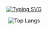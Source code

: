<!-- title logo -->
<div align="center">
  <a href="https://git.io/typing-svg">
    <img src="https://readme-typing-svg.demolab.com?font=Bitcount+Prop+Single&size=32&duration=3000&pause=1000&color=E11F82FF&background=006242A7&center=true&vCenter=true&width=600&height=80&lines=It's+me%2C+YOUNGHYUN" alt="Typing SVG" />
  </a>
</div>


<!-- pet-gitanimals -->
<div align="center" style="display: flex;">
  <a href="https://www.gitanimals.org/en_US?utm_medium=image&utm_source=deepInTheWoodz&utm_content=farm" style="flex: 1;>
    <img
      src="https://render.gitanimals.org/farms/deepInTheWoodz"
      style="width: 49%; height: 300px;"
      alt="my gitanimals"
    />
  </a>
  <a href="https://www.gitanimals.org/" style="flex: 1;>
    <img
      src="https://render.gitanimals.org/guilds/740958664789626902/draw"
      style="width: 49%; height: 300px;"
      alt="gitanimals in my guild"
    />
  </a>
</div>


<!-- top languages -->
<div align="center">
  
![Top Langs](https://github-readme-stats.vercel.app/api/top-langs/?username=deepInTheWoodz)

</div>
